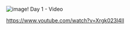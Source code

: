 ![image](https://github.com/adobatchadmin/course-docs/assets/142865844/256fc8b7-2482-49bd-b72f-0bc772fff29b)!
Day 1 - Video

https://www.youtube.com/watch?v=Xrgk023l4lI
